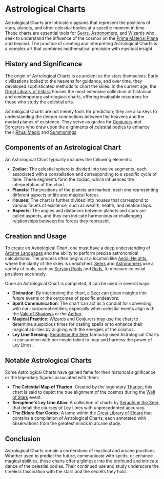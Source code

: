# Astrological Charts

Astrological Charts are intricate diagrams that represent the positions of stars, planets, and other celestial bodies at a specific moment in time. These charts are essential tools for [Seers](Seers.md), [Astronomers](Astronomers.md), and [Wizards](Wizards.md) who seek to understand the influence of the cosmos on the [Prime Material Plane](Prime%20Material%20Plane.md) and beyond. The practice of creating and interpreting Astrological Charts is a complex art that combines mathematical precision with mystical insight.

## History and Significance

The origin of Astrological Charts is as ancient as the stars themselves. Early civilizations looked to the heavens for guidance, and over time, they developed sophisticated methods to chart the skies. In the current age, the [Great Library of Eldara](Great%20Library%20of%20Eldara.md) houses the most extensive collection of historical and contemporary astrological charts, offering invaluable resources for those who study the celestial arts.

Astrological Charts are not merely tools for prediction; they are also keys to understanding the deeper connections between the heavens and the myriad planes of existence. They serve as guides for [Conjurers](Conjurers.md) and [Sorcerers](Sorcerers.md) who draw upon the alignments of celestial bodies to enhance their [Ritual Magic](Ritual%20Magic.md) and [Summonings](Summonings.md).

## Components of an Astrological Chart

An Astrological Chart typically includes the following elements:

- **Zodiac**: The celestial sphere is divided into twelve segments, each associated with a constellation and corresponding to a specific cycle of time. These segments form the zodiac, which influences the interpretation of the chart.
- **Planets**: The positions of the planets are marked, each one representing different aspects of life and magical forces.
- **Houses**: The chart is further divided into houses that correspond to various facets of existence, such as wealth, health, and relationships.
- **Aspects**: The angles and distances between planets and stars are called aspects, and they can indicate harmonious or challenging relationships between the forces they represent.

## Creation and Usage

To create an Astrological Chart, one must have a deep understanding of [Arcane Languages](Arcane%20Languages.md) and the ability to perform precise astronomical calculations. The process often begins at a location like [Aerial Heights](Aerial%20Heights.md), where the clarity of the skies is unmatched. [Seers](Seers.md) and [Astronomers](Astronomers.md) use a variety of tools, such as [Scrying Pools](Scrying%20Pools.md) and [Rods](Rods.md), to measure celestial positions accurately.

Once an Astrological Chart is completed, it can be used in several ways:

- **Divination**: By interpreting the chart, a [Seer](Seer.md) can glean insights into future events or the outcomes of specific endeavors.
- **Spirit Communication**: The chart can act as a conduit for conversing with non-corporeal entities, especially when celestial events align with the [Vale of Shadows](Vale%20of%20Shadows.md) or the [Aether](Aether.md).
- **Magical Practice**: [Wizards](Wizards.md) and [Conjurers](Conjurers.md) may use the chart to determine auspicious times for casting spells or to enhance their magical abilities by aligning with the energies of the cosmos.
- **Ley Line Sensing**: [Seraphine the Seer](Seraphine%20the%20Seer.md) famously used Astrological Charts in conjunction with her innate talent to map and harness the power of [Ley Lines](Ley%20Lines.md).

## Notable Astrological Charts

Some Astrological Charts have gained fame for their historical significance or the legendary figures associated with them:

- **The Celestial Map of Tharion**: Created by the legendary [Tharion](Tharion.md), this chart is said to depict the true alignment of the cosmos during the [Well of Stars](Well%20of%20Stars.md) event.
- **Seraphine's Ley Line Atlas**: A collection of charts by [Seraphine the Seer](Seraphine%20the%20Seer.md) that detail the courses of Ley Lines with unprecedented accuracy.
- **The Eldara Star Codex**: A tome within the [Great Library of Eldara](Great%20Library%20of%20Eldara.md) that contains a compilation of Astrological Charts, each annotated with observations from the greatest minds in arcane study.

## Conclusion

Astrological Charts remain a cornerstone of mystical and arcane practices. Whether used to predict the future, communicate with spirits, or enhance magical abilities, these charts offer a glimpse into the profound and intricate dance of the celestial bodies. Their continued use and study underscore the timeless fascination with the stars and the secrets they hold.
